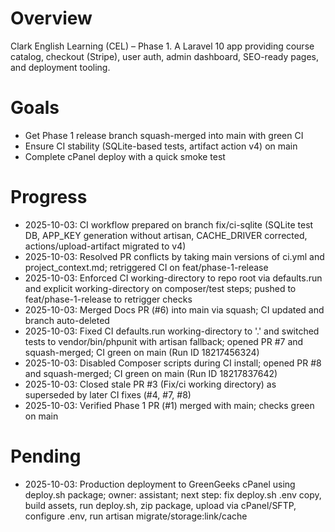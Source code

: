 # Overview
Clark English Learning (CEL) – Phase 1. A Laravel 10 app providing course catalog, checkout (Stripe), user auth, admin dashboard, SEO-ready pages, and deployment tooling.

# Goals
- Get Phase 1 release branch squash-merged into main with green CI
- Ensure CI stability (SQLite-based tests, artifact action v4) on main
- Complete cPanel deploy with a quick smoke test

# Progress
- 2025-10-03: CI workflow prepared on branch fix/ci-sqlite (SQLite test DB, APP_KEY generation without artisan, CACHE_DRIVER corrected, actions/upload-artifact migrated to v4)
- 2025-10-03: Resolved PR conflicts by taking main versions of ci.yml and project_context.md; retriggered CI on feat/phase-1-release
- 2025-10-03: Enforced CI working-directory to repo root via defaults.run and explicit working-directory on composer/test steps; pushed to feat/phase-1-release to retrigger checks
- 2025-10-03: Merged Docs PR (#6) into main via squash; CI updated and branch auto-deleted
- 2025-10-03: Fixed CI defaults.run working-directory to '.' and switched tests to vendor/bin/phpunit with artisan fallback; opened PR #7 and squash-merged; CI green on main (Run ID 18217456324)
- 2025-10-03: Disabled Composer scripts during CI install; opened PR #8 and squash-merged; CI green on main (Run ID 18217837642)
- 2025-10-03: Closed stale PR #3 (Fix/ci working directory) as superseded by later CI fixes (#4, #7, #8)
- 2025-10-03: Verified Phase 1 PR (#1) merged with main; checks green on main

# Pending
- 2025-10-03: Production deployment to GreenGeeks cPanel using deploy.sh package; owner: assistant; next step: fix deploy.sh .env copy, build assets, run deploy.sh, zip package, upload via cPanel/SFTP, configure .env, run artisan migrate/storage:link/cache